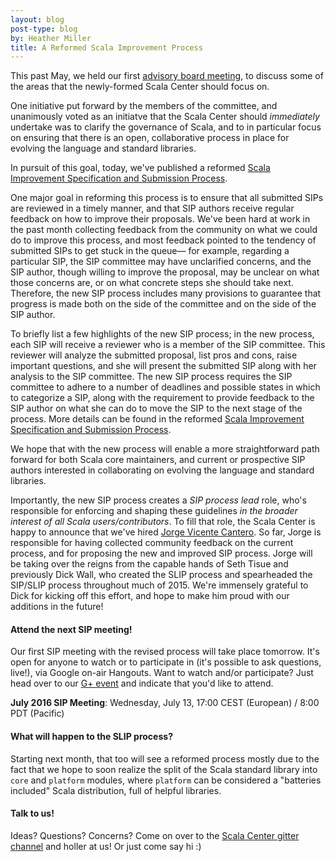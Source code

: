 ```yaml
---
layout: blog
post-type: blog
by: Heather Miller
title: A Reformed Scala Improvement Process
---
```


This past May, we held our first [advisory board meeting](http://scala-lang.org/blog/2016/05/30/scala-center-advisory-board.html), to discuss some of the areas that the newly-formed Scala Center should focus on.

One initiative put forward by the members of the committee, and unanimously voted as an initiatve that the Scala Center should _immediately_ undertake was to clarify the governance of Scala, and to in particular focus on ensuring that there is an open, collaborative process in place for evolving the language and standard libraries.

In pursuit of this goal, today, we've published a reformed [Scala Improvement Specification and Submission Process](http://docs.scala-lang.org/sips/sip-submission.html).

One major goal in reforming this process is to ensure that all submitted SIPs are reviewed in a timely manner, and that SIP authors receive regular feedback on how to improve their proposals. We've been hard at work in the past month collecting feedback from the community on what we could do to improve this process, and most feedback pointed to the tendency of submitted SIPs to get stuck in the queue— for example, regarding a particular SIP, the SIP committee may have unclarified concerns, and the SIP author, though willing to improve the proposal, may be unclear on what those concerns are, or on what concrete steps she should take next. Therefore, the new SIP process includes many provisions to guarantee that progress is made both on the side of the committee and on the side of the SIP author.

To briefly list a few highlights of the new SIP process; in the new process, each SIP will receive a reviewer who is a member of the SIP committee. This reviewer will analyze the submitted proposal, list pros and cons, raise important questions, and she will present the submitted SIP along with her analysis to the SIP committee. The new SIP process requires the SIP committee to adhere to a number of deadlines and possible states in which to categorize a SIP, along with the requirement to provide feedback to the SIP author on what she can do to move the SIP to the next stage of the process. More details can be found in the reformed [Scala Improvement Specification and Submission Process](http://docs.scala-lang.org/sips/sip-submission.html).

We hope that with the new process will enable a more straightforward path forward for both Scala core maintainers, and current or prospective SIP authors interested in collaborating on evolving the language and standard libraries.

Importantly, the new SIP process creates a _SIP process lead_ role, who's responsible for enforcing and shaping these guidelines _in the broader interest of all Scala users/contributors_. To fill that role, the Scala Center is happy to announce that we've hired [Jorge Vicente Cantero](github.com/jvican). So far, Jorge is responsible for having collected community feedback on the current process, and for proposing the new and improved SIP process. Jorge will be taking over the reigns from the capable hands of Seth Tisue and previously Dick Wall, who created the SLIP process and spearheaded the SIP/SLIP process throughout much of 2015. We're immensely grateful to Dick for kicking off this effort, and hope to make him proud with our additions in the future!

#### Attend the next SIP meeting!

Our first SIP meeting with the revised process will take place tomorrow. It's open for anyone to watch or to participate in (it's possible to ask questions, live!), via Google on-air Hangouts. Want to watch and/or participate? Just head over to our [G+ event](https://plus.google.com/events/c11vhomo86lkejevfkrm6uls900) and indicate that you'd like to attend.

**July 2016 SIP Meeting**: Wednesday, July 13, 17:00 CEST (European) / 8:00 PDT (Pacific)

#### What will happen to the SLIP process?

Starting next month, that too will see a reformed process mostly due to the fact that we hope to soon realize the split of the Scala standard library into `core` and `platform` modules, where `platform` can be considered a "batteries included" Scala distribution, full of helpful libraries.

#### Talk to us!

Ideas? Questions? Concerns? Come on over to the [Scala Center gitter channel](gitter.im/scala/center) and holler at us! Or just come say hi :)